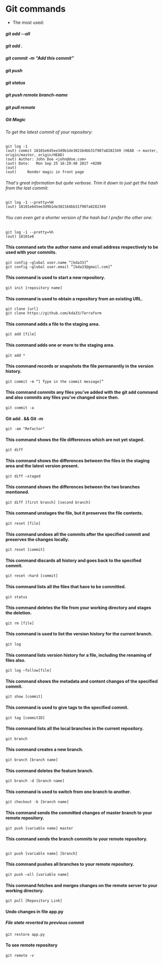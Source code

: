 # Git commands
* The most used:

##### git add --all
##### git add .
##### git commit -m “Add this commit”
##### git push
##### git status
##### git push remote branch-name
##### git pull remote

##### Git Magic
###### To get the latest commit of your repository:
~~~~~~~~~~~~~~~~~~~~~~~~~~~~~~
git log -1
(out) commit 18101e645ee3d9b1de302164bb31f907a8282349 (HEAD -> master, origin/master, origin/HEAD)
(out) Author: John Doe <john@doe.com>
(out) Date:   Mon Sep 25 16:29:48 2017 +0200
(out) 
(out)     Render magic in front page

~~~~~~~~~~~~~~~~~~~~~~~~~~~~~~

###### That's great information but quite verbose. Trim it down to just get the hash from the last commit:
~~~~~~~~~~~~~~~~~~~~~~~~~~~~~~
git log -1 --pretty=%H
(out) 18101e645ee3d9b1de302164bb31f907a8282349
~~~~~~~~~~~~~~~~~~~~~~~~~~~~~~
###### You can even get a shorter version of the hash but I prefer the other one:
~~~~~~~~~~~~~~~~~~~~~~~~~~~~~~
git log -1 --pretty=%h
(out) 18101e6
~~~~~~~~~~~~~~~~~~~~~~~~~~~~~~

#### This command sets the author name and email address respectively to be used with your commits.
~~~~~~~~~~~~~~~~~~~~~~~~~~~~~~
git config –global user.name “[kda33]”
git config –global user.email “[kda33@gmail.com]”
~~~~~~~~~~~~~~~~~~~~~~~~~~~~~~
#### This command is used to start a new repository.
~~~~~~~~~~~~~~~~~~~~~~~~~~~~~~
git init [repository name]
~~~~~~~~~~~~~~~~~~~~~~~~~~~~~~
#### This command is used to obtain a repository from an existing URL.
~~~~~~~~~~~~~~~~~~~~~~~~~~~~~~
git clone [url]
git clone https://github.com/kda33/Terraform
~~~~~~~~~~~~~~~~~~~~~~~~~~~~~~
#### This command adds a file to the staging area.
~~~~~~~~~~~~~~~~~~~~~~~~~~~~~~
git add [file]
~~~~~~~~~~~~~~~~~~~~~~~~~~~~~~
#### This command adds one or more to the staging area.
~~~~~~~~~~~~~~~~~~~~~~~~~~~~~~
git add *
~~~~~~~~~~~~~~~~~~~~~~~~~~~~~~
#### This command records or snapshots the file permanently in the version history.
~~~~~~~~~~~~~~~~~~~~~~~~~~~~~~
git commit -m “[ Type in the commit message]”
~~~~~~~~~~~~~~~~~~~~~~~~~~~~~~
#### This command commits any files you’ve added with the git add command and also commits any files you’ve changed since then.
~~~~~~~~~~~~~~~~~~~~~~~~~~~~~~
git commit -a
~~~~~~~~~~~~~~~~~~~~~~~~~~~~~~
#### Git add . && Git -m
~~~~~~~~~~~~~~~~~~~~~~~~~~~~~~
git -am "Refactor"
~~~~~~~~~~~~~~~~~~~~~~~~~~~~~~
#### This command shows the file differences which are not yet staged.
~~~~~~~~~~~~~~~~~~~~~~~~~~~~~~
git diff
~~~~~~~~~~~~~~~~~~~~~~~~~~~~~~
#### This command shows the differences between the files in the staging area and the latest version present.
~~~~~~~~~~~~~~~~~~~~~~~~~~~~~~
git diff –staged
~~~~~~~~~~~~~~~~~~~~~~~~~~~~~~
#### This command shows the differences between the two branches mentioned.
~~~~~~~~~~~~~~~~~~~~~~~~~~~~~~
git diff [first branch] [second branch]
~~~~~~~~~~~~~~~~~~~~~~~~~~~~~~
#### This command unstages the file, but it preserves the file contents.
~~~~~~~~~~~~~~~~~~~~~~~~~~~~~~
git reset [file]
~~~~~~~~~~~~~~~~~~~~~~~~~~~~~~
#### This command undoes all the commits after the specified commit and preserves the changes locally.
~~~~~~~~~~~~~~~~~~~~~~~~~~~~~~
git reset [commit]
~~~~~~~~~~~~~~~~~~~~~~~~~~~~~~
#### This command discards all history and goes back to the specified commit.
~~~~~~~~~~~~~~~~~~~~~~~~~~~~~~
git reset –hard [commit]
~~~~~~~~~~~~~~~~~~~~~~~~~~~~~~
#### This command lists all the files that have to be committed.
~~~~~~~~~~~~~~~~~~~~~~~~~~~~~~
git status
~~~~~~~~~~~~~~~~~~~~~~~~~~~~~~
#### This command deletes the file from your working directory and stages the deletion.
~~~~~~~~~~~~~~~~~~~~~~~~~~~~~~
git rm [file]
~~~~~~~~~~~~~~~~~~~~~~~~~~~~~~
#### This command is used to list the version history for the current branch.
~~~~~~~~~~~~~~~~~~~~~~~~~~~~~~
git log
~~~~~~~~~~~~~~~~~~~~~~~~~~~~~~
#### This command lists version history for a file, including the renaming of files also.
~~~~~~~~~~~~~~~~~~~~~~~~~~~~~~
git log –follow[file]
~~~~~~~~~~~~~~~~~~~~~~~~~~~~~~
#### This command shows the metadata and content changes of the specified commit.
~~~~~~~~~~~~~~~~~~~~~~~~~~~~~~
git show [commit]
~~~~~~~~~~~~~~~~~~~~~~~~~~~~~~
#### This command is used to give tags to the specified commit.
~~~~~~~~~~~~~~~~~~~~~~~~~~~~~~
git tag [commitID]
~~~~~~~~~~~~~~~~~~~~~~~~~~~~~~
#### This command lists all the local branches in the current repository.
~~~~~~~~~~~~~~~~~~~~~~~~~~~~~~
git branch
~~~~~~~~~~~~~~~~~~~~~~~~~~~~~~
#### This command creates a new branch.
~~~~~~~~~~~~~~~~~~~~~~~~~~~~~~
git branch [branch name]
~~~~~~~~~~~~~~~~~~~~~~~~~~~~~~
#### This command deletes the feature branch.
~~~~~~~~~~~~~~~~~~~~~~~~~~~~~~
git branch -d [branch name]
~~~~~~~~~~~~~~~~~~~~~~~~~~~~~~
#### This command is used to switch from one branch to another.
~~~~~~~~~~~~~~~~~~~~~~~~~~~~~~
git checkout -b [branch name]
~~~~~~~~~~~~~~~~~~~~~~~~~~~~~~
#### This command sends the committed changes of master branch to your remote repository.
~~~~~~~~~~~~~~~~~~~~~~~~~~~~~~
git push [variable name] master
~~~~~~~~~~~~~~~~~~~~~~~~~~~~~~
#### This command sends the branch commits to your remote repository.
~~~~~~~~~~~~~~~~~~~~~~~~~~~~~~

git push [variable name] [branch]
~~~~~~~~~~~~~~~~~~~~~~~~~~~~~~
#### This command pushes all branches to your remote repository.
~~~~~~~~~~~~~~~~~~~~~~~~~~~~~~
git push –all [variable name]
~~~~~~~~~~~~~~~~~~~~~~~~~~~~~~
#### This command fetches and merges changes on the remote server to your working directory.
~~~~~~~~~~~~~~~~~~~~~~~~~~~~~~
git pull [Repository Link]
~~~~~~~~~~~~~~~~~~~~~~~~~~~~~~
#### Undo changes in file app.py
##### File state reverted to previous commit
~~~~~~~~~~~~~~~~~~~~~~~~~~~~~~
git restore app.py
~~~~~~~~~~~~~~~~~~~~~~~~~~~~~~
#### To see remote repository
~~~~~~~~~~~~~~~~~~~~~~~~~~~~~~
git remote -v
~~~~~~~~~~~~~~~~~~~~~~~~~~~~~~
